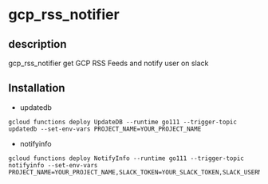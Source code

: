 # gcp_rss_notifier
## description
gcp_rss_notifier get GCP RSS Feeds and notify user on slack

## Installation

- updatedb

```shell
gcloud functions deploy UpdateDB --runtime go111 --trigger-topic updatedb --set-env-vars PROJECT_NAME=YOUR_PROJECT_NAME
```

- notifyinfo
```shell
gcloud functions deploy NotifyInfo --runtime go111 --trigger-topic notifyinfo --set-env-vars PROJECT_NAME=YOUR_PROJECT_NAME,SLACK_TOKEN=YOUR_SLACK_TOKEN,SLACK_USERNAME=YOUR_SLACK_USERNAME
